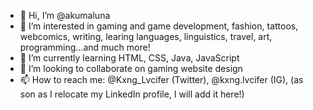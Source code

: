 - 👋 Hi, I’m @akumaluna
- 👀 I’m interested in gaming and game development, fashion, tattoos, webcomics, writing, learing languages, linguistics, travel, art, programming...and much more!
- 🌱 I’m currently learning HTML, CSS, Java, JavaScript
- 💞️ I’m looking to collaborate on gaming website design
- 📫 How to reach me: @Kxng_Lvcifer (Twitter), @kxng.lvcifer (IG), (as son as I relocate my LinkedIn profile, I will add it here!) 

<!---
akumaluna/akumaluna is a ✨ special ✨ repository because its `README.md` (this file) appears on your GitHub profile.
You can click the Preview link to take a look at your changes.
--->
